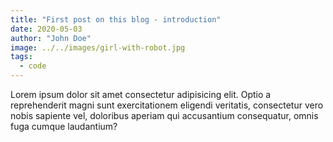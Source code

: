 ```yaml
---
title: "First post on this blog - introduction"
date: 2020-05-03
author: "John Doe"
image: ../../images/girl-with-robot.jpg
tags:
  - code
---
```


Lorem ipsum dolor sit amet consectetur adipisicing elit. Optio a reprehenderit magni sunt exercitationem eligendi veritatis, consectetur vero nobis sapiente vel, doloribus aperiam qui accusantium consequatur, omnis fuga cumque laudantium?

